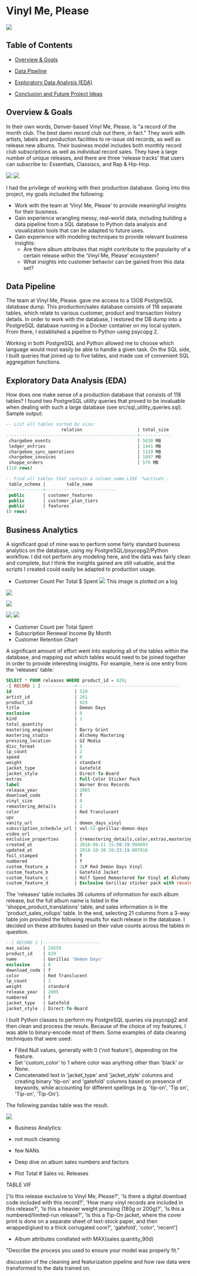 # Vinyl Me, Please

[![](images/vinyl_logo.jpg)](https://www.vinylmeplease.com)


## Table of Contents  
* [Overview & Goals](##overview)<BR>
* [Data Pipeline](##data_pipeline)<BR>
* [Exploratory Data Analysis (EDA)](##eda)<BR>

* [Conclusion and Future Project Ideas](##conclusion_future)<BR>


<a name="#overview"></a>

## Overview & Goals  

In their own words, Denver-based Vinyl Me, Please. is "a record of the month club. The best damn record club out there, in fact." They work with artists, labels and production facilities to re-issue old records, as well as release new albums. Their business model includes both monthly record club subscriptions as well as individual record sales. They have a large number of unique releases, and there are three 'release tracks' that users can subscribe to: Essentials, Classiscs, and Rap & Hip-Hop.

[![](images/gorillaz_records.jpg)](https://www.vinylmeplease.com)
[![](images/subscription_tracks.png)](https://www.vinylmeplease.com)

I had the privilege of working with their production database. Going into this project, my goals included the following:
* Work with the team at ‘Vinyl Me, Please’ to provide meaningful insights for their business.
* Gain experience wrangling messy, real-world data, including building a data pipeline from a SQL database to Python data analysis and visualization tools that can be adapted to future
uses.
* Gain experience with modeling techniques to provide relevant business insights:
   * Are there album attributes that might contribute to the popularity of a certain release within the ‘Vinyl Me, Please’ ecosystem?
   * What insights into customer behavior can be gained from this data set?


<a name="#data_pipeline"></a>

## Data Pipeline  

The team at Vinyl Me, Please. gave me access to a 13GB PostgreSQL database dump. This production/sales database consists of 118 separate tables, which relate to various customer, product and transaction history details. In order to work with the database, I restored the DB dump into a PostgreSQL database running in a Docker container on my local system. From there, I established a pipeline to Python using psycopg 2.

Working in both PostgreSQL and Python allowed me to choose which language would most easily be able to handle a given task. On the SQL side, I built queries that joined up to five tables, and made use of convenient SQL aggregation functions.

<a name="#eda"></a>

## Exploratory Data Analysis (EDA)

How does one make sense of a production database that consists of 118 tables? I found two PostgreSQL utility queries that proved to be invaluable when dealing with such a large database (see src/sql_utility_queries.sql). Sample output:

```SQL
-- List all tables sorted by size:
                     relation                     | total_size 
--------------------------------------------------+------------
 chargebee_events                                 | 5830 MB
 ledger_entries                                   | 1441 MB
 chargebee_sync_operations                        | 1139 MB
 chargebee_invoices                               | 1097 MB
 shoppe_orders                                    | 579 MB
(118 rows)

-- Find all tables that contain a column name LIKE '%active%':
 table_schema |        table_name         
--------------+---------------------------
 public       | customer_features
 public       | customer_plan_tiers
 public       | features
(8 rows)
```

## Business Analytics

A significant goal of mine was to perform some fairly standard business analytics on the database, using my PostgreSQL/psycopg2/Python workflow. I did not perform any modeling here, and the data was fairly clean and complete, but I think the insights gained are still valuable, and the scripts I created could easily be adapted to production usage.

* Customer Count Per Total $ Spent
![](images/customer_count_dollars_spent.png)
This image is plotted on a log 


![](images/subscription_income.png)

![](images/retention.png)

![](images/max_90_sales.png)
![](images/heatmap.png)



* Customer Count per Total Spent
* Subscription Renewal Income By Month
* Customer Retention Chart




A significant amount of effort went into exploring all of the tables within the database, and mapping out which tables would need to be joined together in order to provide interesting insights. For example, here is one entry from the 'releases' table:

```SQL
SELECT * FROM releases WHERE product_id = 829;
-[ RECORD 1 ]-------------+---------------------------------------
id                        | 519
artist_id                 | 261
product_id                | 829
title                     | Demon Days
exclusive                 | 0
kind                      | 1
total_quantity            | 
mastering_engineer        | Barry Grint
mastering_studio          | Alchemy Mastering
pressing_location         | GZ Media
disc_format               | 0
lp_count                  | 2
speed                     | 0
weight                    | standard
jacket_type               | Gatefold
jacket_style              | Direct-To-Board
extras                    | Full-Color Sticker Pack
label                     | Warner Bros Records
release_year              | 2005
download_code             | f
vinyl_size                | 0
remastering_details       | 1
color                     | Red Translucent
upc                       | 
vanity_url                | demon_days_vinyl
subscription_schedule_url | vol-52-gorillaz-demon-days
video_url                 | 
exclusive_properties      | {remastering_details,color,extras,mastering_studio,mastering_engineer}
created_at                | 2018-08-21 15:50:19.994693
updated_at                | 2018-10-30 20:33:19.007816
foil_stamped              | f
numbered                  | f
custom_feature_a          | 2LP Red Demon Days Vinyl
custom_feature_b          | Gatefold Jacket
custom_feature_c          | Half Speed Remastered for Vinyl at Alchemy
custom_feature_d          | Exclusive Gorillaz sticker pack with record
```

The 'releases' table includes 36 columns of information for each album release, but the full album name is listed in the 'shoppe_product_translations' table, and sales information is in the 'product_sales_rollups' table. In the end, selecting 21 columns from a 3-way table join provided the following results for each release in the database. I decided on these attributes based on their value counts across the tables in question.

```SQL
--[ RECORD 1 ]----------------------
max_sales     | 24559
product_id    | 829
name          | Gorillaz 'Demon Days'
exclusive     | 0
download_code | f
color         | Red Translucent
lp_count      | 2
weight        | standard
release_year  | 2005
numbered      | f
jacket_type   | Gatefold
jacket_style  | Direct-To-Board
```

I built Python classes to perform my PostgreSQL queries via psycopg2 and then clean and process the resuls. Because of the choice of my features, I was able to binary-encode most of them. Some examples of data cleaning techniques that were used:
* Filled Null values, generally with 0 ('not feature'), depending on the feature.
* Set 'custom_color' to 1 where color was anything other than 'black' or None.
* Concatenated text in 'jacket_type' and 'jacket_style' columns and creating binary 'tip-on' and 'gatefold' columns based on presence of keywords, while accounting for different spellings (e.g. 'tip-on', 'Tip on', 'Tip-on', 'Tip-On').

The following pandas table was the result. 

![](images/album_features_table.png)



- Business Analytics:
- not much cleaning
- few NANs



- Deep dive on album sales numbers and factors
* Plot Total # Sales vs. Releases

TABLE VIF

['Is this release exclusive to Vinyl Me, Please?',
                        'Is there a digital download code included with this record?',
                        'How many vinyl records are included in this release?',
                        'Is this a heavier weight pressing (180g or 200g)?',
                        'Is this a numbered/limited-run release?',
                        'Is this a Tip-On jacket, where the cover print is done on a separate sheet of text-stock paper, and then wrapped/glued to a thick corrugated core?',
                        'gatefold',
                        'color',
                        'recent']


* Album attributes corellated with MAX(sales.quantity_90d)

"Describe the process you used to ensure your model was properly fit."

discussion of the cleaning and featurization pipeline and how raw data were transformed to the data trained on.